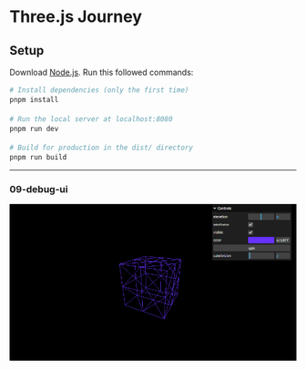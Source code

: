 # Three.js Journey

## Setup

Download [Node.js](https://nodejs.org/en/download/).
Run this followed commands:

```bash
# Install dependencies (only the first time)
pnpm install

# Run the local server at localhost:8080
pnpm run dev

# Build for production in the dist/ directory
pnpm run build
```

---

### 09-debug-ui

![09-debug-ui](09-debug-ui.png)
